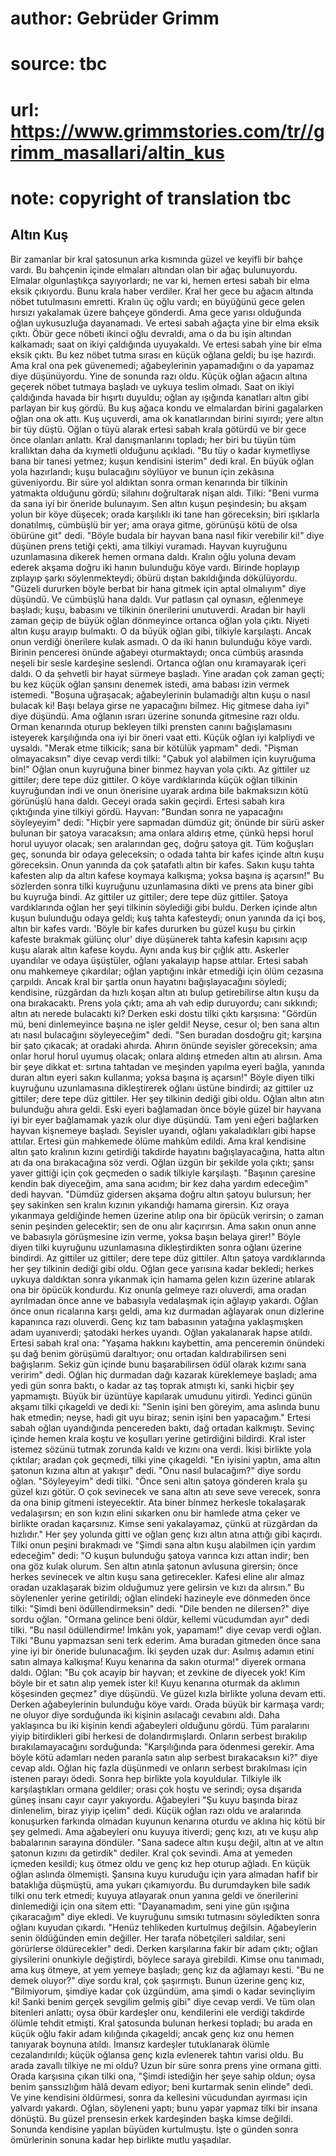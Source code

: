 # author: Gebrüder Grimm
# source: tbc
# url: https://www.grimmstories.com/tr//grimm_masallari/altin_kus
# note: copyright of translation tbc

## Altın Kuş 

Bir zamanlar bir kral şatosunun arka kısmında güzel ve keyifli bir bahçe
vardı. Bu bahçenin içinde elmaları altından olan bir ağaç bulunuyordu.
Elmalar olgunlaştıkça sayıyorlardı; ne var ki, hemen ertesi sabah bir
elma eksik çıkıyordu. Bunu krala haber verdiler. Kral her gece bu ağacın
altında nöbet tutulmasını emretti. Kralın üç oğlu vardı; en büyüğünü
gece gelen hırsızı yakalamak üzere bahçeye gönderdi. Ama gece yarısı
olduğunda oğlan uykusuzluğa dayanamadı. Ve ertesi sabah ağaçta yine bir
elma eksik çıktı. Öbür gece nöbeti ikinci oğlu devraldı, ama o da bu
işin altından kalkamadı; saat on ikiyi çaldığında uyuyakaldı. Ve ertesi
sabah yine bir elma eksik çıktı. Bu kez nöbet tutma sırası en küçük
oğlana geldi; bu işe hazırdı. Ama kral ona pek güvenemedi; ağabeylerinin
yapamadığını o da yapamaz diye düşünüyordu. Yine de sonunda razı oldu.
Küçük oğlan ağacın altına geçerek nöbet tutmaya başladı ve uykuya teslim
olmadı.
Saat on ikiyi çaldığında havada bir hışırtı duyuldu; oğlan ay ışığında
kanatları altın gibi parlayan bir kuş gördü. Bu kuş ağaca kondu ve
elmalardan birini gagalarken oğlan ona ok attı. Kuş uçuverdi, ama ok
kanatlarından birini sıyırdı; yere altın bir tüy düştü. Oğlan o tüyü
alarak ertesi sabah krala götürdü ve bir gece önce olanları anlattı.
Kral danışmanlarını topladı; her biri bu tüyün tüm krallıktan daha da
kıymetli olduğunu açıkladı. "Bu tüy o kadar kıymetliyse bana bir tanesi
yetmez; kuşun kendisini isterim" dedi kral.
En büyük oğlan yola hazırlandı; kuşu bulacağını söylüyor ve bunun için
zekâsına güveniyordu. Bir süre yol aldıktan sonra orman kenarında bir
tilkinin yatmakta olduğunu gördü; silahını doğrultarak nişan aldı.
Tilki: "Beni vurma da sana iyi bir öneride bulunayım. Sen altın kuşun
peşindesin; bu akşam yolun bir köye düşecek; orada karşılıklı iki tane
han göreceksin; biri ışıklarla donatılmış, cümbüşlü bir yer; ama oraya
gitme, görünüşü kötü de olsa öbürüne git" dedi. "Böyle budala bir
hayvan bana nasıl fikir verebilir ki!" diye düşünen prens tetiği çekti,
ama tilkiyi vuramadı. Hayvan kuyruğunu uzunlamasına dikerek hemen ormana
daldı. Kralın oğlu yoluna devam ederek akşama doğru iki hanın bulunduğu
köye vardı. Birinde hoplayıp zıplayıp şarkı söylenmekteydi; öbürü dıştan
bakıldığında dökülüyordu. "Güzeli dururken böyle berbat bir hana gitmek
için aptal olmalıyım" diye düşündü. Ve cümbüşlü hana daldı. Vur
patlasın çal oynasın, eğlenmeye başladı; kuşu, babasını ve tilkinin
önerilerini unutuverdi.
Aradan bir hayli zaman geçip de büyük oğlan dönmeyince ortanca oğlan
yola çıktı. Niyeti altın kuşu arayıp bulmaktı. O da büyük oğlan gibi,
tilkiyle karşılaştı. Ancak onun verdiği önerilere kulak asmadı. O da iki
hanın bulunduğu köye vardı. Birinin penceresi önünde ağabeyi
oturmaktaydı; onca cümbüş arasında neşeli bir sesle kardeşine seslendi.
Ortanca oğlan onu kıramayarak içeri daldı. O da şehvetli bir hayat
sürmeye başladı.
Yine aradan çok zaman geçti; bu kez küçük oğlan şansını denemek istedi,
ama babası izin vermek istemedi. "Boşuna uğraşacak; ağabeylerinin
bulamadığı altın kuşu o nasıl bulacak ki! Başı belaya girse ne
yapacağını bilmez. Hiç gitmese daha iyi" diye düşündü. Ama oğlanın
ısrarı üzerine sonunda gitmesine razı oldu.
Orman kenarında oturup bekleyen tilki prensten canını bağışlamasını
isteyerek karşılığında ona iyi bir öneri vaat etti. Küçük oğlan iyi
kalpliydi ve uysaldı. "Merak etme tilkicik; sana bir kötülük yapmam"
dedi. "Pişman olmayacaksın" diye cevap verdi tilki: "Çabuk yol
alabilmen için kuyruğuma bin!" Oğlan onun kuyruğuna biner binmez hayvan
yola çıktı. Az gittiler uz gittiler; dere tepe düz gittiler. O köye
vardıklarında küçük oğlan tilkinin kuyruğundan indi ve onun önerisine
uyarak ardına bile bakmaksızın kötü görünüşlü hana daldı. Geceyi orada
sakin geçirdi. Ertesi sabah kıra çıktığında yine tilkiyi gördü. Hayvan:
"Bundan sonra ne yapacağını söyleyeyim" dedi: "Hiçbir yere sapmadan
dümdüz git; önünde bir sürü asker bulunan bir şatoya varacaksın; ama
onlara aldırış etme, çünkü hepsi horul horul uyuyor olacak; sen
aralarından geç, doğru şatoya git. Tüm koğuşları geç, sonunda bir odaya
geleceksin; o odada tahta bir kafes içinde altın kuşu göreceksin. Onun
yanında da çok şatafatlı altın bir kafes. Sakın kuşu tahta kafesten alıp
da altın kafese koymaya kalkışma; yoksa başına iş açarsın!" Bu
sözlerden sonra tilki kuyruğunu uzunlamasına dikti ve prens ata biner
gibi bu kuyruğa bindi. Az gittiler uz gittiler; dere tepe düz gittiler.
Şatoya vardıklarında oğlan her şeyi tilkinin söylediği gibi buldu.
Derken içinde altın kuşun bulunduğu odaya geldi; kuş tahta kafesteydi;
onun yanında da içi boş, altın bir kafes vardı. 'Böyle bir kafes
dururken bu güzel kuşu bu çirkin kafeste bırakmak gülünç olur' diye
düşünerek tahta kafesin kapısını açıp kuşu alarak altın kafese koydu.
Aynı anda kuş bir çığlık attı. Askerler uyandılar ve odaya üşüştüler,
oğlanı yakalayıp hapse attılar. Ertesi sabah onu mahkemeye çıkardılar;
oğlan yaptığını inkâr etmediği için ölüm cezasına çarpıldı. Ancak kral
bir şartla onun hayatını bağışlayacağını söyledi; kendisine, rüzgârdan
da hızlı koşan altın atı bulup getirebilirse altın kuşu da ona
bırakacaktı.
Prens yola çıktı; ama ah vah edip duruyordu; canı sıkkındı; altın atı
nerede bulacaktı ki? Derken eski dostu tilki çıktı karşısına: "Gördün
mü, beni dinlemeyince başına ne işler geldi! Neyse, cesur ol; ben sana
altın atı nasıl bulacağını söyleyeceğim" dedi. "Sen buradan dosdoğru
git; karşına bir şato çıkacak; at oradaki ahırda. Ahırın önünde seyisler
göreceksin; ama onlar horul horul uyumuş olacak; onlara aldırış etmeden
altın atı alırsın. Ama bir şeye dikkat et: sırtına tahtadan ve meşinden
yapılma eyeri bağla, yanında duran altın eyeri sakın kullanma; yoksa
başına iş açarsın!"
Böyle diyen tilki kuyruğunu uzunlamasına dikleştirerek oğlanı üstüne
bindirdi; az gittiler uz gittiler; dere tepe düz gittiler. Her şey
tilkinin dediği gibi oldu. Oğlan altın atın bulunduğu ahıra geldi. Eski
eyeri bağlamadan önce böyle güzel bir hayvana iyi bir eyer bağlamamak
yazık olur diye düşündü. Tam yeni eğeri bağlarken hayvan kişnemeye
başladı. Seyisler uyandı, oğlanı yakaladıkları gibi hapse attılar.
Ertesi gün mahkemede ölüme mahkûm edildi. Ama kral kendisine altın şato
kralının kızını getirdiği takdirde hayatını bağışlayacağına, hatta altın
atı da ona bırakacağına söz verdi.
Oğlan üzgün bir şekilde yola çıktı; şansı yaver gittiği için çok
geçmeden o sadık tilkiyle karşılaştı. "Başının çaresine kendin bak
diyeceğim, ama sana acıdım; bir kez daha yardım edeceğim" dedi hayvan.
"Dümdüz gidersen akşama doğru altın şatoyu bulursun; her şey sakinken
sen kralın kızının yıkandığı hamama girersin. Kız oraya yıkanmaya
geldiğinde hemen üzerine atılıp ona bir öpücük verirsin; o zaman senin
peşinden gelecektir; sen de onu alır kaçırırsın. Ama sakın onun anne ve
babasıyla görüşmesine izin verme, yoksa başın belaya girer!"
Böyle diyen tilki kuyruğunu uzunlamasına dikleştirdikten sonra oğlanı
üzerine bindirdi. Az gittiler uz gittiler; dere tepe düz gittiler. Altın
şatoya vardıklarında her şey tilkinin dediği gibi oldu. Oğlan gece
yarısına kadar bekledi; herkes uykuya daldıktan sonra yıkanmak için
hamama gelen kızın üzerine atılarak ona bir öpücük kondurdu. Kız onunla
gelmeye razı oluverdi, ama oradan ayrılmadan önce anne ve babasıyla
vedalaşmak için ağlayıp yakardı. Oğlan önce onun ricalarına karşı geldi,
ama kız durmadan ağlayarak onun dizlerine kapanınca razı oluverdi. Genç
kız tam babasının yatağına yaklaşmışken adam uyanıverdi; şatodaki herkes
uyandı. Oğlan yakalanarak hapse atıldı.
Ertesi sabah kral ona: "Yaşama hakkını kaybettin, ama penceremin
önündeki şu dağ benim görüşümü daraltıyor; onu ortadan kaldırabilirsen
seni bağışlarım. Sekiz gün içinde bunu başarabilirsen ödül olarak kızımı
sana veririm" dedi.
Oğlan hiç durmadan dağı kazarak küreklemeye başladı; ama yedi gün sonra
baktı, o kadar az taş toprak atmıştı ki, sanki hiçbir şey yapmamıştı.
Büyük bir üzüntüye kapılarak umudunu yitirdi. Yedinci günün akşamı tilki
çıkageldi ve dedi ki: "Senin işini ben göreyim, ama aslında bunu hak
etmedin; neyse, hadi git uyu biraz; senin işini ben yapacağım."
Ertesi sabah oğlan uyandığında pencereden baktı, dağ ortadan kalkmıştı.
Sevinç içinde hemen krala koştu ve koşulları yerine getirdiğini
bildirdi. Kral ister istemez sözünü tutmak zorunda kaldı ve kızını ona
verdi.
İkisi birlikte yola çıktılar; aradan çok geçmedi, tilki yine çıkageldi.
"En iyisini yaptın, ama altın şatonun kızına altın at yakışır" dedi.
"Onu nasıl bulacağım?" diye sordu oğlan. "Söyleyeyim" dedi tilki.
"Önce seni altın şatoya gönderen krala şu güzel kızı götür. O çok
sevinecek ve sana altın atı seve seve verecek, sonra da ona binip
gitmeni isteyecektir. Ata biner binmez herkesle tokalaşarak
vedalaşırsın; en son kızın elini sıkarken onu bir hamlede atma çeker ve
birlikte oradan kaçarsınız. Kimse seni yakalayamaz, çünkü at rüzgârdan
da hızlıdır."
Her şey yolunda gitti ve oğlan genç kızı altın atına attığı gibi
kaçırdı. Tilki onun peşini bırakmadı ve "Şimdi sana altın kuşu
alabilmen için yardım edeceğim" dedi: "O kuşun bulunduğu şatoya
varınca kızı attan indir; ben ona göz kulak olurum. Sen altın atınla
şatonun avlusuna girersin; önce herkes sevinecek ve altın kuşu sana
getirecekler. Kafesi eline alır almaz oradan uzaklaşarak bizim olduğumuz
yere gelirsin ve kızı da alırsın."
Bu söylenenler yerine getirildi; oğlan elindeki hazineyle eve dönmeden
önce tilki: "Şimdi beni ödüllendirmeksin" dedi. "Dile benden ne
dilersen?" diye sordu oğlan. "Ormana gelince beni öldür, kellemi
vücudumdan ayır" dedi tilki. "Bu nasıl ödüllendirme! İmkânı yok,
yapamam!" diye cevap verdi oğlan. Tilki "Bunu yapmazsan seni terk
ederim. Ama buradan gitmeden önce sana yine iyi bir öneride bulunacağım.
İki şeyden uzak dur: Asılmış adamın etini satın almaya kalkışma! Kuyu
kenarına da sakın oturma!" diyerek ormana daldı.
Oğlan: "Bu çok acayip bir hayvan; et zevkine de diyecek yok! Kim böyle
bir et satın alıp yemek ister ki! Kuyu kenarına oturmak da aklımın
köşesinden geçmez" diye düşündü. Ve güzel kızla birlikte yoluna devam
etti. Derken ağabeylerinin bulunduğu köye vardı. Orada büyük bir karmaşa
vardı; ne oluyor diye sorduğunda iki kişinin asılacağı cevabını aldı.
Daha yaklaşınca bu iki kişinin kendi ağabeyleri olduğunu gördü. Tüm
paralarını yiyip bitirdikleri gibi herkesi de dolandırmışlardı. Onların
serbest bırakılıp bırakılamayacağını sorduğunda: "Karşılığında para
ödenmesi gerekir. Ama böyle kötü adamları neden paranla satın alıp
serbest bırakacaksın ki?" diye cevap aldı. Oğlan hiç fazla düşünmedi ve
onların serbest bırakılması için istenen parayı ödedi. Sonra hep
birlikte yola koyuldular.
Tilkiyle ilk karşılaştıkları ormana geldiler; orası çok hoştu ve
serindi; oysa dışarıda güneş insanı cayır cayır yakıyordu. Ağabeyleri
"Şu kuyu başında biraz dinlenelim, biraz yiyip içelim" dedi. Küçük
oğlan razı oldu ve aralarında konuşurken farkında olmadan kuyunun
kenarına oturdu ve aklına hiç kötü bir şey gelmedi. Ama ağabeyleri onu
kuyuya itiverdi; genç kızı, atı ve kuşu alıp babalarının sarayına
döndüler. "Sana sadece altın kuşu değil, altın at ve altın şatonun
kızını da getirdik" dediler.
Kral çok sevindi. Ama at yemeden içmeden kesildi; kuş ötmez oldu ve genç
kız hep oturup ağladı.
En küçük oğlan aslında ölmemişti. Şansına kuyu kuruduğu için yara
almadan hafif bir bataklığa düşmüştü, ama yukarı çıkamıyordu. Bu
durumdayken bile sadık tilki onu terk etmedi; kuyuya atlayarak onun
yanına geldi ve önerilerini dinlemediği için ona sitem etti:
"Dayanamadım, seni yine gün ışığına çıkaracağım" diye ekledi. Ve
kuyruğunu sımsıkı tutmasını söyledikten sonra oğlanı kuyudan çıkardı.
"Henüz tehlikeden kurtulmuş değilsin. Ağabeylerin senin öldüğünden emin
değiller. Her tarafa nöbetçileri saldılar, seni görürlerse
öldürecekler" dedi.
Derken karşılarına fakir bir adam çıktı; oğlan giysilerini onunkiyle
değiştirdi, böylece saraya girebildi. Kimse onu tanımadı, ama kuş
ötmeye, at yem yemeye başladı; genç kız da ağlamayı kesti. "Bu ne demek
oluyor?" diye sordu kral, çok şaşırmıştı. Bunun üzerine genç kız,
"Bilmiyorum, şimdiye kadar çok üzgündüm, ama şimdi o kadar sevinçliyim
ki! Sanki benim gerçek sevgilim gelmiş gibi" diye cevap verdi. Ve tüm
olan bitenleri anlattı; oysa öbür kardeşler onu, kendilerini ele verdiği
takdirde ölümle tehdit etmişti. Kral şatosunda bulunan herkesi topladı;
bu arada en küçük oğlu fakir adam kılığında çıkageldi; ancak genç kız
onu hemen tanıyarak boynuna atıldı. İmansız kardeşler tutuklanarak
ölümle cezalandırıldı; küçük oğlansa genç kızla evlenerek tahtın varisi
oldu.
Bu arada zavallı tilkiye ne mi oldu? Uzun bir süre sonra prens yine
ormana gitti. Orada karşısına çıkan tilki ona, "Şimdi istediğin her
şeye sahip oldun; oysa benim şanssızlığım hâlâ devam ediyor; beni
kurtarmak senin elinde" dedi. Ve yine kendisini öldürmesi, sonra da
kellesini vücudundan ayırması için yalvardı yakardı. Oğlan, söyleneni
yaptı; bunu yapar yapmaz tilki bir insana dönüştü. Bu güzel prensesin
erkek kardeşinden başka kimse değildi. Sonunda kendisine yapılan büyüden
kurtulmuştu.
İşte o günden sonra ömürlerinin sonuna kadar hep birlikte mutlu
yaşadılar.

